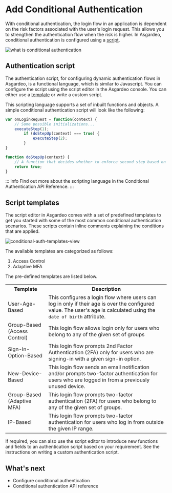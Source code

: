 # Add Conditional Authentication

With conditional authentication, the login flow in an application is dependent on the risk factors associated with the user's login request.
This allows you to strengthen the authentication flow when the risk is higher. In Asgardeo, conditional authentication is configured using a [script](#authentication-script).

<img class="borderless-img" :src="$withBase('/assets/img/guides/conditional-auth/conditional-auth-intro.png')" alt="what is conditional authentication">

## Authentication script

The authentication script, for configuring dynamic authentication flows in Asgardeo, is a functional language, which is similar to Javascript. You can configure the script using the script editor in the Asgardeo console. You can either use a [template](#script-templates) or <a :href="$withBase('/guides/conditional-auth/write-your-first-script/')">write a custom script</a>.

This scripting language supports a set of inbuilt <a :href ="$withBase('/references/conditional-auth/api-reference/#utility-functions')">functions</a> and <a :href ="$withBase('/references/conditional-auth/api-reference/#object-reference')">objects</a>. A simple conditional authentication script will look like the following:

```js
var onLoginRequest = function(context) {
    // Some possible initializations...
    executeStep(1);
        if (doStepUp(context) === true) { 
            executeStep(2);
        }
}

function doStepUp(context) {
    // A function that decides whether to enforce second step based on the request context.
    return true;
}
```

::: info
Find out more about the scripting language in the <a :href="$withBase('/references/conditional-auth/api-reference/')">Conditional Authentication API Reference</a>.
:::

## Script templates

The script editor in Asgardeo comes with a set of predefined templates to get you started with some of the most common conditional authentication scenarios. These scripts contain inline comments explaining the conditions that are applied.

<img :src="$withBase('/assets/img/guides/conditional-auth/conditional-auth-templates.png')" alt="conditional-auth-templates-view"><br>

<!--
You can define scripts that can consider the following evaluation criteria:

- User attributes
- User behavior
- Authentication Request Attributes
- Application attributes

You can define dynamic authentication flows that can perform actions similar to the following:

- Control the authentication step selection
- Change user attributes
- Send email notifications
- Redirect users to an error page etc. 

We will discuss the scenario that the template covers, the prerequisites, the
required parameters, the default authentication steps, and how you can try out the behavior of this template.
-->

The available templates are categorized as follows:
1. Access Control
2. Adaptive MFA

The pre-defined templates are listed below. 

<table>
  <tr>
    <th>Template</th>
    <th>Description</th>
  </tr>
  <tr>
    <td><a :href="$withBase('/guides/conditional-auth/user-age-based-template/')">User-Age-Based</a></td>
    <td>This configures a login flow where users can log in only if their age is over the configured value. The user's age is calculated using the <code>date of birth</code> attribute.</td>
  </tr>
    <tr>
    <td><a :href="$withBase('/guides/conditional-auth/group-based-template-access-control/')">Group-Based (Access Control)</a></td>
    <td>This login flow allows login only for users who belong to any of the given set of groups</td>
  </tr>
  <tr>
    <td><a :href="$withBase('/guides/conditional-auth/sign-in-option-based-template/')">Sign-In-Option-Based</a></td>
    <td>This login flow prompts 2nd Factor Authentication (2FA) only for users who are signing-in with a given sign-in option.</td>
  </tr>
  <tr>
    <td><a :href="$withBase('/guides/conditional-auth/new-device-based-template/')">New-Device-Based</a></td>
    <td>This login flow sends an email notification and/or prompts two-factor authentication for users who are logged in from a previously unused device.</td>
  </tr>
    <tr>
    <td><a :href="$withBase('/guides/conditional-auth/group-based-template/')">Group-Based (Adaptive MFA)</a></td>
    <td>This login flow prompts two-factor authentication (2FA) for users who belong to any of the given set of groups.</td>
  </tr>
  <tr>
    <td><a :href="$withBase('/guides/conditional-auth/ip-based-template/')">IP-Based</a></td>
    <td>This login flow prompts two-factor authentication for users who log in from outside the given IP range.</td>
  </tr>
</table>

If required, you can also use the script editor to introduce new functions and fields to an authentication script based on your requirement. See the instructions on <a :href="$withBase('/guides/conditional-auth/write-your-first-script/')">writing a custom authentication script</a>. 

## What's next

* <a :href ="$withBase('/guides/conditional-auth/configure-conditional-auth/')">Configure conditional authentication</a>
* <a :href ="$withBase('/references/conditional-auth/api-reference/')">Conditional authentication API reference</a>
